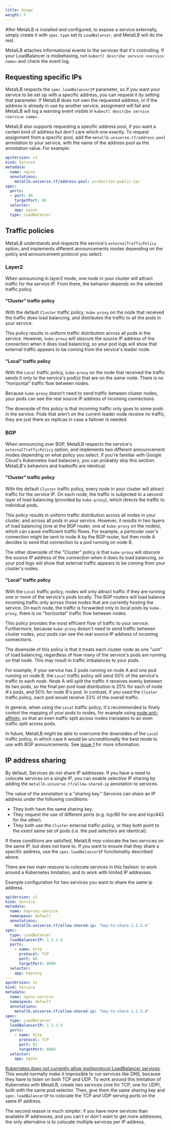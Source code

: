 ```yaml
---
title: Usage
weight: 5
---
```


After MetalLB is installed and configured, to expose a service
externally, simply create it with `spec.type` set to `LoadBalancer`,
and MetalLB will do the rest.

MetalLB attaches informational events to the services that it's
controlling. If your LoadBalancer is misbehaving, run `kubectl
describe service <service name>` and check the event log.

## Requesting specific IPs

MetalLB respects the `spec.loadBalancerIP` parameter, so if you want
your service to be set up with a specific address, you can request it
by setting that parameter. If MetalLB does not own the requested
address, or if the address is already in use by another service,
assignment will fail and MetalLB will log a warning event visible in
`kubectl describe service <service name>`.

MetalLB also supports requesting a specific address pool, if you want
a certain kind of address but don't care which one exactly. To request
assignment from a specific pool, add the
`metallb.universe.tf/address-pool` annotation to your service, with the
name of the address pool as the annotation value. For example:

```yaml
apiVersion: v1
kind: Service
metadata:
  name: nginx
  annotations:
    metallb.universe.tf/address-pool: production-public-ips
spec:
  ports:
  - port: 80
    targetPort: 80
  selector:
    app: nginx
  type: LoadBalancer
```

## Traffic policies

MetalLB understands and respects the service's `externalTrafficPolicy` option,
and implements different announcements modes depending on the policy and
announcement protocol you select.

### Layer2

When announcing in layer2 mode, one node in your cluster will attract traffic
for the service IP. From there, the behavior depends on the selected traffic
policy.

#### "Cluster" traffic policy

With the default `Cluster` traffic policy, `kube-proxy` on the node that
received the traffic does load balancing, and distributes the traffic to all the
pods in your service.

This policy results in uniform traffic distribution across all pods in
the service. However, `kube-proxy` will obscure the source IP address
of the connection when it does load balancing, so your pod logs will
show that external traffic appears to be coming from the service's
leader node.

#### "Local" traffic policy

With the `Local` traffic policy, `kube-proxy` on the node that received the
traffic sends it only to the service's pod(s) that are on the _same_ node. There
is no "horizontal" traffic flow between nodes.

Because `kube-proxy` doesn't need to send traffic between cluster nodes, your
pods can see the real source IP address of incoming connections.

The downside of this policy is that incoming traffic only goes to some pods in
the service. Pods that aren't on the current leader node receive no traffic,
they are just there as replicas in case a failover is needed.

### BGP

When announcing over BGP, MetalLB respects the service's
`externalTrafficPolicy` option, and implements two different
announcement modes depending on what policy you select. If you're
familiar with Google Cloud's Kubernetes load balancers, you can
probably skip this section: MetalLB's behaviors and tradeoffs are
identical.

#### "Cluster" traffic policy

With the default `Cluster` traffic policy, every node in your cluster
will attract traffic for the service IP. On each node, the traffic is
subjected to a second layer of load balancing (provided by
`kube-proxy`), which directs the traffic to individual pods.

This policy results in uniform traffic distribution across all nodes
in your cluster, and across all pods in your service. However, it
results in two layers of load balancing (one at the BGP router, one at
`kube-proxy` on the nodes), which can cause inefficient traffic
flows. For example, a particular user's connection might be sent to
node A by the BGP router, but then node A decides to send that
connection to a pod running on node B.

The other downside of the "Cluster" policy is that `kube-proxy` will
obscure the source IP address of the connection when it does its
load balancing, so your pod logs will show that external traffic
appears to be coming from your cluster's nodes.

#### "Local" traffic policy

With the `Local` traffic policy, nodes will only attract traffic if
they are running one or more of the service's pods locally. The BGP
routers will load balance incoming traffic only across those nodes
that are currently hosting the service. On each node, the traffic is
forwarded only to local pods by `kube-proxy`, there is no "horizontal"
traffic flow between nodes.

This policy provides the most efficient flow of traffic to your
service. Furthermore, because `kube-proxy` doesn't need to send
traffic between cluster nodes, your pods can see the real source IP
address of incoming connections.

The downside of this policy is that it treats each cluster node as one
"unit" of load balancing, regardless of how many of the service's pods
are running on that node. This may result in traffic imbalances to
your pods.

For example, if your service has 2 pods running on node A and one pod
running on node B, the `Local` traffic policy will send 50% of the
service's traffic to each _node_. Node A will split the traffic it
receives evenly between its two pods, so the final per-pod load
distribution is 25% for each of node A's pods, and 50% for node B's
pod. In contrast, if you used the `Cluster` traffic policy, each pod
would receive 33% of the overall traffic.

In general, when using the `Local` traffic policy, it's recommended to
finely control the mapping of your pods to nodes, for example
using
[node anti-affinity](https://kubernetes.io/docs/concepts/configuration/assign-pod-node/#affinity-and-anti-affinity),
so that an even traffic split across nodes translates to an even
traffic split across pods.

In future, MetalLB might be able to overcome the downsides of the
`Local` traffic policy, in which case it would be unconditionally the
best mode to use with BGP
announcements. See
[issue 1](https://github.com/metallb/metallb/issues/1) for more
information.

## IP address sharing

By default, Services do not share IP addresses. If you have a need to
colocate services on a single IP, you can enable selective IP sharing
by adding the `metallb.universe.tf/allow-shared-ip` annotation to
services.

The value of the annotation is a "sharing key." Services can share an
IP address under the following conditions:

- They both have the same sharing key.
- They request the use of different ports (e.g. tcp/80 for one and
  tcp/443 for the other).
- They both use the `Cluster` external traffic policy, or they both point to the
  _exact_ same set of pods (i.e. the pod selectors are identical).

If these conditions are satisfied, MetalLB _may_ colocate the two
services on the same IP, but does not have to. If you want to ensure
that they share a specific address, use the `spec.loadBalancerIP`
functionality described above.

There are two main reasons to colocate services in this fashion: to
work around a Kubernetes limitation, and to work with limited IP
addresses.

Example configuration for two services you want to share the same ip address.

```yaml
apiVersion: v1
kind: Service
metadata:
  name: haproxy-service
  namespace: default
  annotations:
    metallb.universe.tf/allow-shared-ip: "key-to-share-1.2.3.4"
spec:
  type: LoadBalancer
  loadBalancerIP: 1.2.3.4
  ports:
    - name: http
      protocol: TCP
      port: 80
      targetPort: 8080
  selector:
    app: haproxy
---
apiVersion: v1
kind: Service
metadata:
  name: nginx-service
  namespace: default
  annotations:
    metallb.universe.tf/allow-shared-ip: "key-to-share-1.2.3.4"
spec:
  type: LoadBalancer
  loadBalancerIP: 1.2.3.4
  ports:
    - name: http
      protocol: TCP
      port: 81
      targetPort: 8080
  selector:
    app: nginx
```

[Kubernetes does not currently allow multiprotocol LoadBalancer services](https://github.com/kubernetes/kubernetes/issues/23880). This
would normally make it impossible to run services like DNS, because
they have to listen on both TCP and UDP. To work around this
limitation of Kubernetes with MetalLB, create two services (one for
TCP, one for UDP), both with the same pod selector. Then, give them
the same sharing key and `spec.loadBalancerIP` to colocate the TCP and
UDP serving ports on the same IP address.

The second reason is much simpler: if you have more services than
available IP addresses, and you can't or don't want to get more
addresses, the only alternative is to colocate multiple services per
IP address.
